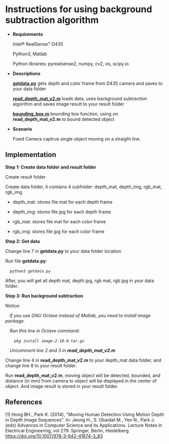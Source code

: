 # Instructions for using background subtraction algorithm

* **Requirements**

  Intel® RealSense™ D435
  
  Python3, Matlab
  
  Python libraries: pyrealsense2, numpy, cv2, os, scipy.io

* **Descriptions**
  
  [**getdata.py**](samples/collision-detection/background-subtraction/python/getdata/getdata.py) gets depth and color frame from D435 camera and saves to your data folder
  
  [**read_depth_mat_v2.m**](samples/collision-detection/background-subtraction/octave/read_depth_mat_v2.m) loads data, uses background subtraction algorithm and saves image result to your result folder

  [**bounding_box.m**](samples/collision-detection/background-subtraction/octave/bounding_box.m) bounding box function, using on **read_depth_mat_v2.m** to bound detected object
  
* **Scenario**
 
  Fixed Camera captrue single object moving on a straight line.
  
## **Implementation**

**Step 1: Create data folder and result folder**

Create result folder
  
Create data folder, it contains 4 subfolder: depth_mat, depth_img, rgb_mat, rgb_img

 * depth_mat: stores file mat for each depth frame
 
 * depth_img: stores file jpg for each depth frame
 
 * rgb_mat: stores file mat for each color frame
 
 * rgb_img: stores file jpg for each color frame

**Step 2: Get data**

Change line 7 in **getdata.py** to your data folder location 

Run file **getdata.py**:

&ensp;&ensp;`python3 getdata.py`
    
After, you will get all depth mat, depth jpg, rgb mat, rgb jpg in your data folder.
   
**Step 3: Run background subtraction**
   
Notice: 
   
&ensp;&ensp;*If you use GNU Octave instead of Matlab, you need to install image package.*
   
&ensp;&ensp;*Run this line in Octave command:*
    
&ensp;&ensp;&ensp;&ensp;*`pkg install image-2.10.0.tar.gz`*
    
&ensp;&ensp;*Uncomment line 2 and 3 in **read_depth_mat_v2.m***
   
Change line 4 in **read_depth_mat_v2.m** to your depth_mat data folder, and change line 8 to your result folder.
   
Run **read_depth_mat_v2.m**, moving object will be detected, bounded, and distance (in mm) from camera to object will be displayed in the center of object. And image result is stored in your result folder.
   
## References

<a id="1">[1]</a> 
Hong BH., Park K. (2014), "Moving Human Detection Using Motion Depth in Depth Image Sequences". In: Jeong H., S. Obaidat M., Yen N., Park J. (eds) Advances in Computer Science and its Applications. Lecture Notes in Electrical Engineering, vol 279. Springer, Berlin, Heidelberg. https://doi.org/10.1007/978-3-642-41674-3_83


